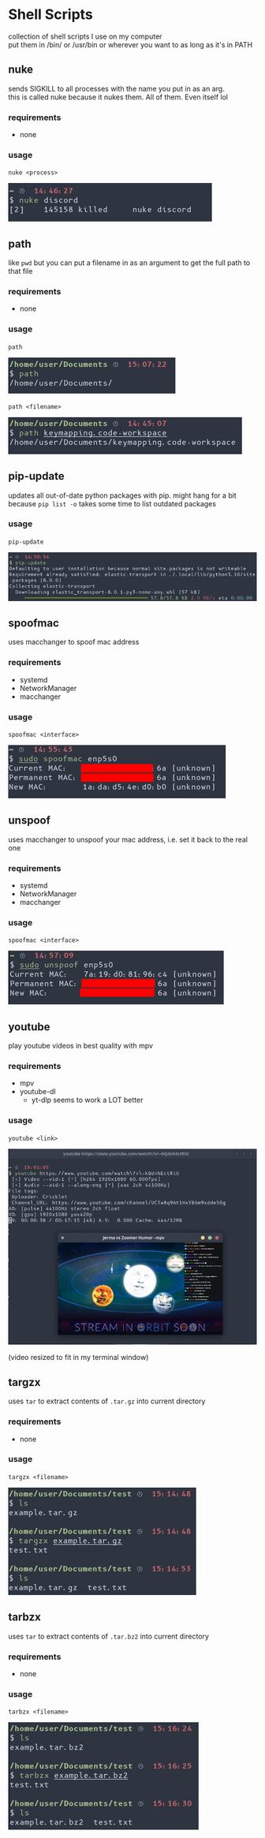 # Shell Scripts
collection of shell scripts I use on my computer
<br>
put them in /bin/ or /usr/bin or wherever you want to as long as it's in PATH

## nuke
sends SIGKILL to all processes with the name you put in as an arg.
<br>
this is called nuke because it nukes them. All of them. Even itself lol

### requirements
 * none

### usage

`nuke <process>`

![path example image](images/nuke.png)

## path
like `pwd` but you can put a filename in as an argument to get the full path to that file

### requirements
 * none

### usage

`path` 

![example image](images/path1.png)

`path <filename>`

![example image](images/path2.png)


## pip-update
updates all out-of-date python packages with pip. might hang for a bit because `pip list -o` takes some time to list outdated packages

### usage
`pip-update`

![pip-update example image](images/pip-update.png)

## spoofmac
uses macchanger to spoof mac address

### requirements
 * systemd
 * NetworkManager
 * macchanger

### usage

`spoofmac <interface>`

![spoofmac example](images/spoofmac.png)

## unspoof
uses macchanger to unspoof your mac address, i.e. set it back to the real one

### requirements
 * systemd
 * NetworkManager
 * macchanger

### usage

`spoofmac <interface>`

![unspoof example](images/unspoof.png)

## youtube
play youtube videos in best quality with mpv

### requirements
 * mpv
 * youtube-dl
   * yt-dlp seems to work a LOT better

### usage

`youtube <link>`

![youtube example](images/youtube.png)

(video resized to fit in my terminal window)

## targzx
uses `tar` to extract contents of `.tar.gz` into current directory 

### requirements
 * none

### usage

`targzx <filename>`

![targzx example](images/targzx.png)

## tarbzx
uses `tar` to extract contents of `.tar.bz2` into current directory 

### requirements
 * none

### usage

`tarbzx <filename>`

![tarbzx example](images/tarbzx.png)
